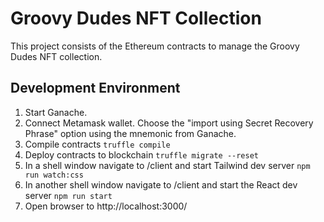# Groovy Dudes NFT Collection

This project consists of the Ethereum contracts to manage the Groovy Dudes NFT collection.

## Development Environment

1. Start Ganache.
2. Connect Metamask wallet. Choose the "import using Secret Recovery Phrase" option using the mnemonic from Ganache.
3. Compile contracts `truffle compile`
4. Deploy contracts to blockchain `truffle migrate --reset`
5. In a shell window navigate to /client and start Tailwind dev server `npm run watch:css`
6. In another shell window navigate to /client and start the React dev server `npm run start`
7. Open browser to http://localhost:3000/

